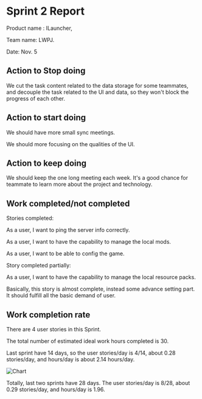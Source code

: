 # Sprint 2 Report

Product name : ILauncher,

Team name: LWPJ.

Date: Nov. 5

## Action to Stop doing

We cut the task content related to the data storage for some teammates, and decouple the task related to the UI and data, so they won't block the progress of each other.

## Action to start doing

We should have more small sync meetings.

We should more focusing on the qualities of the UI.

## Action to keep doing

We should keep the one long meeting each week. It's a good chance for teammate to learn more about the project and technology.

## Work completed/not completed

Stories completed:

As a user, I want to ping the server info correctly.

As a user, I want to have the capability to manage the local mods.

As a user, I want to be able to config the game.

Story completed partially:

As a user, I want to have the capability to manage the local resource packs.

Basically, this story is almost complete, instead some advance setting part. It should fulfill all the basic demand of user.

## Work completion rate

There are 4 user stories in this Sprint. 

The total number of estimated ideal work hours completed is 30.

Last sprint have 14 days, so the user stories/day is 4/14, about 0.28 stories/day, and hours/day is about 2.14 hours/day.

![Chart](svd-2.png)

Totally, last two sprints have 28 days. The user stories/day is 8/28, about 0.29 stories/day, and hours/day is 1.96.

